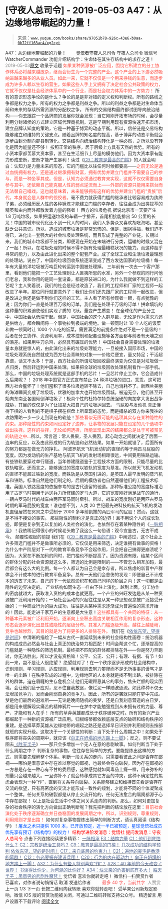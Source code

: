 # [守夜人总司令] - 2019-05-03 A47：从边缘地带崛起的力量！

> 来源：[`www.yuque.com/books/share/97051b78-926c-43e6-b0aa-0b72ff163ac4/xg2cyt`](https://www.yuque.com/books/share/97051b78-926c-43e6-b0aa-0b72ff163ac4/xg2cyt)

<ne-p id="520f42f3293818f927861ebbd5b15da4_p_0" data-lake-id="520f42f3293818f927861ebbd5b15da4_p_0"><ne-text id="ubf382a43" style="color: rgb(51, 51, 51);">A47：从边缘地带崛起的力量！</ne-text></ne-p> <ne-p id="997a1b8f3a88d68d3ee6edcc1f66c144" data-lake-id="997a1b8f3a88d68d3ee6edcc1f66c144"><ne-text id="uf03c3f94" ne-fontsize="12" style="color: rgb(255, 255, 255);">原创</ne-text><ne-text id="uf1a87590" ne-fontsize="14">觉悟者</ne-text><ne-text id="ufd73c5fa" ne-fontsize="14">守夜人总司令</ne-text></ne-p> <ne-p id="0f8b0f8b72b0d23f7120dba1638c6277" data-lake-id="0f8b0f8b72b0d23f7120dba1638c6277"><ne-text id="u9bb7ed5b" ne-fontsize="14" ne-bold="true" style="color: rgb(51, 51, 51);">守夜人总司令</ne-text></ne-p> <ne-p id="400fffbc7edddea380c9ffdf1c12fa39" data-lake-id="400fffbc7edddea380c9ffdf1c12fa39"><ne-text id="u96311bf6" ne-fontsize="14" style="color: rgb(51, 51, 51);">微信号</ne-text><ne-text id="ub9d7382c" ne-fontsize="14" style="color: rgb(51, 51, 51);">WatcherCommander</ne-text></ne-p> <ne-p id="bce43660987661c5aa20cfba1ad10b97" data-lake-id="bce43660987661c5aa20cfba1ad10b97"><ne-text id="ufb45cdcf" ne-fontsize="14" style="color: rgb(51, 51, 51);">功能介绍</ne-text><ne-text id="ue9b7c8c4" ne-fontsize="14" style="color: rgb(51, 51, 51);">结构学：生命体在其生存结构中的求存之道！</ne-text></ne-p> <ne-p id="94ebfdcb5645e44de8389b8bef0e6a33" data-lake-id="94ebfdcb5645e44de8389b8bef0e6a33"><ne-text id="u8f44be18" style="color: rgb(140, 140, 140);">2019-05-03</ne-text>[<ne-text id="ub2bcaeb2" ne-fontsize="14">原文</ne-text>](https://mp.weixin.qq.com/s?__biz=MzAxNDk1NjI2Mw==&mid=2247484476&idx=1&sn=42cd8e7b62b1c430768fe9583a9715b4&chksm=9b8a27b4acfdaea2f7ac778f91e72c9b69a725224a18c6d576f3de7caf0ff91a040bf5622645&scene=27#wechat_redirect&cpage=375)</ne-p> <ne-p id="89cf9caa680ee00ba171499f52d8c1d0" data-lake-id="89cf9caa680ee00ba171499f52d8c1d0"><ne-text id="u4eb10754" style="color: rgb(51, 51, 51);">收录于话题</ne-text></ne-p> <ne-p id="dd422eb1ec46cb1656141fe7b022924d" data-lake-id="dd422eb1ec46cb1656141fe7b022924d" ne-alignment="left"><ne-text id="u9f7409a5" style="color: rgb(255, 76, 65);">如果某种资源被广泛应用，围绕它所建立的分工协作体系必将越来越庞杂，继而会衍生为一个完整的产业。这个产业的上下游必然吸纳进越来越多的从业人员。如此一来，它就不仅仅是一个用来挣钱的生意，而逐步成为许多人赖以生存的营生。如果这些人手上又拥有了决定社会公共政策的权力，它就不仅仅是社会经济体系中的一个行业，而是社会权力体系中的一方势力！</ne-text></ne-p> <ne-p id="ce1beb24bb91e738c82badce63a219f9" data-lake-id="ce1beb24bb91e738c82badce63a219f9" ne-alignment="left"><ne-text id="u2ab15660" style="color: rgb(51, 51, 51);">所有的意识形态争论的是什么？争论的是是非对错的定义权和判断权。所有的路线之争都是权力之争，所有的权力之争都是利益之争。所以的利益之争都是对生命体当前和未来的存续所需资源的分配权之争。</ne-text></ne-p> <ne-p id="a93d9765713491e7d2e72b69202ad4c6" data-lake-id="a93d9765713491e7d2e72b69202ad4c6" ne-alignment="left"><ne-text id="u821a0b2b" style="color: rgb(51, 51, 51);">所有的交易结构最终都试图导向统治结构——你去跟踪一个品牌商的发展你就会发现：当它刚刚开拓市场的时候，会尽量利用分封诸侯的方式建立区域代理商机制。这是早期利用现有资源快速开拓市场，建立品牌认知度的策略，它是一种基于博弈的动态平衡。所以，</ne-text><ne-text id="u1dbbcc6f" ne-bold="true" style="color: rgb(51, 51, 51);">信任链是交易结构能够建立和维持的关键支点。</ne-text><ne-text id="u9b08eaeb" style="color: rgb(51, 51, 51);">随着品牌的知名度的提高，基于博弈的动态平衡就会逐步由封分制向郡县制转化。</ne-text><ne-text id="u00e7d728" ne-bold="true" style="color: rgb(51, 51, 51);">交易结构向统治结构转化是一种必然，之所以没有转化是因为能量还不够！</ne-text></ne-p> <ne-p id="1b1da2fe4e64cdc7b1548386fae991cc" data-lake-id="1b1da2fe4e64cdc7b1548386fae991cc" ne-alignment="left"><ne-text id="u5a9fea07" style="color: rgb(51, 51, 51);">按照正常的秩序，居于层级上方具有天然的优势。所有的小资本家都羡慕大资本家，甚至在生活细节上尽量的模仿他们。因为大资本家有能力形成垄断，垄断才能产生暴利！读过《</ne-text>[<ne-text id="uc5ae7877" ne-underline="true" style="color: rgb(87, 107, 149);">C9：教育是最高的门槛</ne-text>](http://mp.weixin.qq.com/s?__biz=MzAxNDk1NjI2Mw==&mid=2247484066&idx=1&sn=e394d22ec0f989b141fd07650d135f0d&chksm=9b8a212aacfda83c7391343fb6def9c792717291512ef0f31934f472d9ad68416579489f571f&scene=21#wechat_redirect)<ne-text id="uc5831275" style="color: rgb(51, 51, 51);">》的人就会明白：</ne-text><ne-text id="ud831fab8" ne-bold="true" style="color: rgb(51, 51, 51);">认知力是力量未来的形态，它的门槛比以往任何时候都要高——</ne-text><ne-text id="uc9b5dd34" style="color: rgb(255, 76, 65);">之前无论是通过血统拥有权力，还是通过继承拥有财富，拥有优势并建立门槛并不需要自己的参与，而是一种坐享其成。但是，认知力必须通过教育来实现，这就不仅仅需要自身参与其中，还依赖自己能克服人性的弱点逆流而上——外部的资源只能用来搭台而无法替自己唱戏。这也就意味着，未来能够拥有这样的优势并建立门槛的“贵族”后代，本身就会是人群中的佼佼者。</ne-text><ne-text id="uc49bf5a4" ne-bold="true" style="color: rgb(51, 51, 51);">毫不费力就获得门槛的继承者比较容易成为纨绔子弟，必须经历反人性的各种锤炼才能建立门槛的幸存者，往往会成为出类拔萃的精英和由内而外都散发着力量的强者！</ne-text></ne-p> <ne-p id="61be1a701bd568320061199538617c92" data-lake-id="61be1a701bd568320061199538617c92"><ne-text id="u17786b93" ne-bold="true" style="color: rgb(51, 51, 51);">西方的垃圾危机</ne-text></ne-p> <ne-p id="ecbd4da42bc6feb457bad54794798422" data-lake-id="ecbd4da42bc6feb457bad54794798422" ne-alignment="left"><ne-text id="u5d4973b6" style="color: rgb(51, 51, 51);">据说北京市一天要产生 1.8 万吨垃圾，如果把运送垃圾的车辆一字排开，首尾相接能排出 50 公里的长龙！中国的城市现代化还不到一代人的时间，我们人多势众又喜欢胡吃海喝，甚至缺乏公共意识。所以，造成的城市垃圾是非常恐怖的。但是，因祸得福，我们迫不得已，进化出一套强大的社会垃圾处理系统，而且形成了完整的产业链。长期以来，我们的城市垃圾都不分类，即便现在开始在末端进行分类，运输的时候又混在了一起！所以，在垃圾处理的时候不得不拥有处理最糟糕状况的能力。而这种超乎寻常的能力，以及由此进化出来的整个配套产业。成了全球工业和生活垃圾最理想的处理站。说白了，中国的垃圾回收系统逐渐变成了西方发达国家的垃圾桶！每一年有大量的洋垃圾被万吨巨轮转运到中国被处理掉。</ne-text></ne-p> <ne-p id="6f559c068b0a1b399ce7aa526e76fab2" data-lake-id="6f559c068b0a1b399ce7aa526e76fab2"><ne-text id="ufe411dd6" style="color: rgb(51, 51, 51);">三年前有一次去一个客户那里，看到他们能把一个工艺处理到让人匪夷所思的水准，另外一个参观的同行问他们老总，我和你用的是同一套设备，都是原装进口的，为什么我就做不到这样的工艺呢？主人笑着说，我们的社会是经过改造了，我们的工程师和厂家的工程师一起改进了半年。那位同行就更意外了：我们比你们还先跟厂家的工程师一起改进，但是改进之后还是做不到你们这样的工艺。主人看了所有参观者一眼，有点犹豫的说：因为你们一直是处理百万级的订单，我们是在处理千万级的订单！拼命填坑的这种量的积累迫使他们实现了质的飞跃。量变产生质变！</ne-text></ne-p> <ne-p id="d320b72c97e617d6438c69117d7eeba6" data-lake-id="d320b72c97e617d6438c69117d7eeba6"><ne-text id="ub4992eac" style="color: rgb(51, 51, 51);">在全球化的产业分工中，中国社会从低端干起。但是，</ne-text><ne-text id="u3ff2c35d" ne-bold="true" style="color: rgb(51, 51, 51);">中国社会的这个人群基数，无论是作为需求方还是供给方，都会瞬间将一个事物拉到极端的境地。</ne-text><ne-text id="u27710e3d" style="color: rgb(51, 51, 51);">做一顿同时让 10 个人吃的饭菜和做一顿同时让 1000 个人吃的饭菜，需要满足的前提条件绝对不是一个量级的！后者在分工协作、资源利用率，成本控制和配套设施等各方面都与前者有天壤之别的落差。如果用牛刀杀鸡，必然具有碾压的优势！</ne-text></ne-p> <ne-p id="43b91c575154a1e11565cfe6b5f430f1" data-lake-id="43b91c575154a1e11565cfe6b5f430f1"><ne-text id="u8b410a9a" style="color: rgb(51, 51, 51);">中国社会自身需要处理的垃圾量本身就是惊人的，由此演化出来的垃圾处理能力，一旦被接入国际市场，中国的垃圾处理系统自然就成为西方社会青睐的对象——价格烂便宜，量又特足；干活超靠谱，话又不太多！于是，西方社会的所谓垃圾回收最终演变为仅仅是对垃圾做一点归类，然后转运到中国来处理。</ne-text><ne-text id="u2b09965e" ne-bold="true" style="color: rgb(51, 51, 51);">如果把全球的垃圾回收处理机制看作一部手机。那么，中国的垃圾处理系统就是这部手机的芯片！一旦芯片停止工作，它会造成什么后果呢？！</ne-text></ne-p> <ne-p id="5e188bac87f647a903f37dfc747a1c70" data-lake-id="5e188bac87f647a903f37dfc747a1c70"><ne-text id="ucd95a2f8" style="color: rgb(51, 51, 51);">2018 年中国官方正式宣布禁止 24 种洋垃圾的进口。乖乖，这可把西方社会鳖怀了！他们囤积了很多垃圾运转不除去，自己也消耗不了。新西兰美丽的海滩瞬间变成了垃圾场，优雅的加拿大也开始垃圾围城。被迫无奈，他们甚至开始向东南亚各国倾倒洋垃圾了！极具个性的杜特尔特总统强硬的向加拿大发出战争威胁，其目的仅仅是为了让加拿大把自己的垃圾运回去。</ne-text></ne-p> <ne-p id="03c9eea7ae0ead04c21b9bdcce5e856a" data-lake-id="03c9eea7ae0ead04c21b9bdcce5e856a"><ne-text id="u0c8afaac" ne-bold="true" style="color: rgb(51, 51, 51);">马屁股与发动机</ne-text></ne-p> <ne-p id="21d90bf496c57510a61aa565fc1968f9" data-lake-id="21d90bf496c57510a61aa565fc1968f9"><ne-text id="uf78f4c95" ne-bold="true" style="color: rgb(51, 51, 51);">真正懂得下棋的人看到的不是棋子摆在棋盘上所呈现的态势，而是搏杀的双方你来我往的攻防策略一步一步走到现在的轨迹！</ne-text><ne-text id="u412781a3" style="color: rgb(255, 76, 65);">那些看似无限可能的选项其实存在某种隐性的约束。那种隐性的约束如同设定好了边界，让事物的发展只能在设定的几个选项中做出抉择。这样的抉择，无论如何选择，所能呈现出来的结果都总是处于可被预见的轨迹之中…</ne-text><ne-text id="u20c2d9f4" style="color: rgb(51, 51, 51);">所以，常言道：常人畏果，圣人畏因。起心动念之间就决定了后面一连串的反应，以及由此形成的行为轨迹和必然结果。如果一开始就错了，后面所有的努力都是在做无力的挣扎。</ne-text></ne-p> <ne-p id="717c775e8fc58277c2e6e1ff2be00659" data-lake-id="717c775e8fc58277c2e6e1ff2be00659"><ne-text id="u2bb283ca" style="color: rgb(51, 51, 51);">阿波罗航天飞机发动机的直径约等于两匹马屁股的宽度。因为发动机的生产基地与航天飞机的发射场相距很远，中间要用铁路运输。有些铁轨要穿过单行隧道，当年修建隧道鉴于工程技术方面的限制，只能尽量的比铁轨略宽。还而言之，能够通过的宽度以铁轨的宽度为基准。所以航天飞机发动机的直径不能超过铁轨的宽度。而铁轨是从英国引进的，是英国人最早发明的蒸汽机车和铁路。标准自然是他们制定的，后期的模仿者也自然遵循他们的工程技术标准。英国人铁路宽度的依据参考的是古代遗留的驰道。那种标准公路的宽度标准沿用了古罗马时期用于运送兵力所修建的罗马大道，它的宽度刚好满足战车的通行，一辆古罗马时代的战车由两匹军马同时牵引。所以，战车的宽度刚好是两匹古罗马时期的军马屁股的宽度！谁也想不到，人类 20 世纪最先进科技的航天飞机的发动机直径居然在冥冥之中受制于 2000 多年前凯撒的两匹军马的屁股！然而，这就是不得不接受的事实。</ne-text></ne-p> <ne-p id="0a229f7a7340a936da06dbcf2fcd79e0" data-lake-id="0a229f7a7340a936da06dbcf2fcd79e0"><ne-text id="u77bda5c6" ne-bold="true" style="color: rgb(51, 51, 51);">那些隐性的制约才是真正的边界！</ne-text><ne-text id="u58702acc" style="color: rgb(51, 51, 51);">且不用说个人的成长轨迹，即便是复杂到无以复加的人类社会的演化，也依然存在着某种隐性的《</ne-text>[<ne-text id="u18d2e0d8" style="color: rgb(87, 107, 149);">一脉相承</ne-text>](http://mp.weixin.qq.com/s?__biz=MzAxNDk1NjI2Mw==&mid=2247483806&idx=1&sn=bf330eb30a53b4e2f666e84b953a1fa5&chksm=9b8a2216acfdab00985fb0708f3c360bc9793e594b6636734e5f1838462d06b8b1ff494f126f&scene=21#wechat_redirect)<ne-text id="u05c85cfd" style="color: rgb(51, 51, 51);">》！我依稀记得很小的时候老头教了我这么一句俗语：</ne-text><ne-text id="ube68f3f8" ne-bold="true" style="color: rgb(51, 51, 51);">观今宜鉴古，无古不成今</ne-text><ne-text id="u32ad74ba" style="color: rgb(51, 51, 51);">。</ne-text></ne-p> <ne-p id="b9baf66307ef53ffba6c7fe517d5ce64" data-lake-id="b9baf66307ef53ffba6c7fe517d5ce64"><ne-text id="uf2a7c794" ne-bold="true" style="color: rgb(51, 51, 51);">颠覆性崛起的前提</ne-text></ne-p> <ne-p id="eee67818b47b90a986ff90712ac92bb9" data-lake-id="eee67818b47b90a986ff90712ac92bb9"><ne-text id="u84c13443" style="color: rgb(51, 51, 51);">我们在《</ne-text>[<ne-text id="u7e68dcd6" ne-underline="true" style="color: rgb(87, 107, 149);">C9：教育是最高的门槛</ne-text>](http://mp.weixin.qq.com/s?__biz=MzAxNDk1NjI2Mw==&mid=2247484066&idx=1&sn=e394d22ec0f989b141fd07650d135f0d&chksm=9b8a212aacfda83c7391343fb6def9c792717291512ef0f31934f472d9ad68416579489f571f&scene=21#wechat_redirect)<ne-text id="u6ef1c4eb" style="color: rgb(51, 51, 51);">》中阐述过，这个社会上许多筛选门槛并不是做事所必须的，它仅仅是用来筛选，决定谁拥有做事的资格！为什么中产阶层对下一代的教育军备竞争不会起作用，只会把自己搞得更崩溃呢？因为，大家在不断加码的同时，把门槛也不断提高了。因为资源有限，给某个区间的群体分配的社会资源就这么多，筛选的比例是限制的——不管怎么相互加码，最后都会有这么大的比例。每一个人都认为自己会是幸存者，所以焦虑的新晋中产群体会不计成本的进行教育军备竞争。总有一天他们会悲伤的发现：即便自己不计成本的透支了未来，自己的下一代依然淤积在和自己同样的阶层之内！这一切都是由隐性的边界决定的。</ne-text></ne-p> <ne-p id="07ee98e114b8d944aef0347f5f2a449f" data-lake-id="07ee98e114b8d944aef0347f5f2a449f"><ne-text id="u94ec11fb" style="color: rgb(51, 51, 51);">产业结构如同生态一样由下往上演化。越到上面，分工协作的密度就越大，获取准入资格的成本也就更高。</ne-text><ne-text id="ue1a5d04c" ne-bold="true" style="color: rgb(51, 51, 51);">一个产业的兴旺发达是从某一种资源被广泛利用开始的；一场社会运动的兴起往往是从某一种思想观念被广泛接受开始的；一种商业行为的巨大成功，往往是从某种需求逐渐成为普遍性的需求开始的！</ne-text><ne-text id="u3deecc43" style="color: rgb(51, 51, 51);">因此，能走进千家万户的生意都是大生意！</ne-text><ne-text id="u547f66ff" style="color: rgb(255, 76, 65);">这些都具有一个共同的特征：从一种基本元素被广泛利用开始，逐渐向上垒积出高度关联相互作用的复杂形态。这种形态会逐步演化出显性或隐性的层级分布。其准入门槛逐级升高，越往上越陡峭，竞争也越惨烈，其目的就是为了将更多的人排除在外。</ne-text></ne-p> <ne-p id="58776916d55e5117eb27d727e1965cc0" data-lake-id="58776916d55e5117eb27d727e1965cc0"><ne-text id="u4feb1ff8" style="color: rgb(51, 51, 51);">我们在《</ne-text>[<ne-text id="u82b0ab34" style="color: rgb(87, 107, 149);">依依东望，望得是时间</ne-text>](http://mp.weixin.qq.com/s?__biz=MzAxNDk1NjI2Mw==&mid=2247483947&idx=1&sn=1dcdd529b9dad09a00b6e3e2b14c8245&chksm=9b8a21a3acfda8b5fe1dae1c8979dec0be990a569bc03372af815b4e0f08913e938d57aa6b25&scene=21#wechat_redirect)<ne-text id="u75db1c6b" style="color: rgb(51, 51, 51);">》中清晰的描绘了一幅从古代一直延续到未来的社会结构性画卷：</ne-text><ne-text id="ub4649bea" ne-bold="true" style="color: rgb(51, 51, 51);">统治机器的构成成员必然会与社会上真正的统治势力相匹配！时间会帮这个忙，逐渐提高的门槛就是一种隐性的筛选机制。最终把不匹配的群体都排除在外——</ne-text><ne-text id="u5b196408" style="color: rgb(51, 51, 51);">你是努力奔跑过，你无法胜出，所以才没有资格嘛！公平、公正、公开；有理、有据、有节！如此一来，岂不是让人很绝望？</ne-text></ne-p> <ne-p id="189f7a778c4ff6b3b0700b4ab5947a01" data-lake-id="189f7a778c4ff6b3b0700b4ab5947a01"><ne-text id="u725d8845" style="color: rgb(51, 51, 51);">绝望就对了！</ne-text><ne-text id="u78d61768" ne-bold="true" style="color: rgb(51, 51, 51);">在一个秩序逐步形成的社会结构中，识别规则、学习规则、适应规则、利用规则去努力攀爬而不是无所事事的谩骂才是唯一的出路！</ne-text><ne-text id="u4101033f" style="color: rgb(51, 51, 51);">在秩序形成的过程中，边缘地区的人本身就是找不到出路，被排除在外的群体。迫在眉睫的生存危机会让他们无暇顾忌其它的事务，焦头烂额的现实困境，会让他们疲于应对，忍不住自我放逐，像烂泥一样随波逐流。如此种种不仅无法增加竞争力，发而会削弱自身的竞争力。因此，所有的逆袭就只能在梦中完成。梦是他们最后的避难所——无论是晚间随机的美梦，还是自我刻意营造的白日梦，都是用来缓解现实痛苦的精神鸦片——在梦中才能勉强找到从未拥有过的力量、尊严、才能和有人在乎！</ne-text></ne-p> <ne-p id="b68c2e42278725d5b8efa4a10b6ccd7f" data-lake-id="b68c2e42278725d5b8efa4a10b6ccd7f"><ne-text id="ua5c47daa" ne-bold="true" style="color: rgb(51, 51, 51);">所有的草莽英雄都成长于秩序破碎之时。所有的新兴产业都崛起于一种新的资源被广泛应用。归根结蒂都依赖底层支点的破碎和结构秩序的重建。是选择草莽英雄从边缘地带的崛起之路还是选择早日识别并利用规则去按部就班的实现升级。这取决于一个关键性的判断：当下处于什么周期之中！</ne-text><ne-text id="u4c56ff45" style="color: rgb(51, 51, 51);">如果处于秩序即将丧失的周期中，就应该《</ne-text>[<ne-text id="ub802ded9" style="color: rgb(87, 107, 149);">向正在坍塌的地方踹上一脚</ne-text>](http://mp.weixin.qq.com/s?__biz=MzAxNDk1NjI2Mw==&mid=2247483789&idx=1&sn=5e44b7b524c3dc4bb7705f49ed0a44a3&chksm=9b8a2205acfdab139e4b1d44ef6702b09c9fbf79505340205d13fbdaa33207a997f54bee0e97&scene=21#wechat_redirect)<ne-text id="ubfab8ddc" style="color: rgb(51, 51, 51);">》；反之，则不要试图去</ne-text>[<ne-text id="u882ebe23" style="color: rgb(87, 107, 149);">《胜天半子</ne-text>](http://mp.weixin.qq.com/s?__biz=MzAxNDk1NjI2Mw==&mid=2247484459&idx=1&sn=3af333a7d8f81253f730e57ba86f6f11&chksm=9b8a27a3acfdaeb524c155bcc629f472e273558add2d9c91ca3295d08144bd6d7d26ed757e6c&scene=21#wechat_redirect)<ne-text id="u6afd6256" style="color: rgb(51, 51, 51);">》——那只会多增加一个无人在意的悲剧故事。如何判断当下处于什么周期之中？</ne-text></ne-p> <ne-p id="86f3c3660d99b8b16f6c384e982eab2a" data-lake-id="86f3c3660d99b8b16f6c384e982eab2a"><ne-text id="u02ad3ab5" style="color: rgb(51, 51, 51);">判断复杂的事物，往往存在简单的方式。要能提炼出这样的方式，则需要先理解整个体系。</ne-text><ne-text id="u3f58a9ff" ne-bold="true" style="color: rgb(51, 51, 51);">判断一段关系的走向，只需要看彼此之间是否存在鄙视——哪怕是潜意识中存在难以察觉的鄙视，也最终会导向破裂。</ne-text><ne-text id="u43d4d05d" style="color: rgb(51, 51, 51);">因为存在鄙视的一方总是存在一种心有不甘的委屈感，这种感觉就如同毒品上瘾一样，用来弥补的剂量只会越来越大。一旦弥补不了就会转移成其它方面的冲突，这种不确定性的焦虑会表现为一种“作”，直到将关系导向破裂。</ne-text><ne-text id="u0de24c2e" ne-bold="true" style="color: rgb(51, 51, 51);">关系能够建立和维持首先看是否存在交流的欲望，只有高密度的交流才能形成一致性的规划，才能将不同的个体凝聚成一个整体。任何关系的破裂都是从停止交流开始的，任何无法愈合的隔阂都源于心中存在鄙视！</ne-text></ne-p> <ne-p id="29c2c32e6f715242e0bf9e5253e78fc7" data-lake-id="29c2c32e6f715242e0bf9e5253e78fc7"><ne-text id="u3b0136de" style="color: rgb(51, 51, 51);">以上是社会生活中个体之间关系走向的判断。那么，如何对更加复杂的社会秩序的演化方向做出正确判断呢？我先把判断的结论放在这里：</ne-text><ne-text id="u9f07ffca" style="color: rgb(255, 76, 65);">目前社会演化处于秩序逐渐确立并日益稳固的发展周期之中，所以，识别规则，尊重规则，利用规则才是出路！</ne-text></ne-p> <ne-p id="afb5e989501bef990fb371f38073fa4d" data-lake-id="afb5e989501bef990fb371f38073fa4d"><ne-text id="u91073a53" ne-bold="true" style="color: rgb(51, 51, 51);">如何对复杂事物提炼出简单的判断方式，请认真阅读《结构学》！</ne-text><ne-text id="udfd2e7f0" style="color: rgb(0, 82, 255);">屠龙之术只提供 1000 本，已开放预定，近一半已被预定，星球觉悟社成员优先享有预订《结构学》的权力！</ne-text></ne-p> <ne-p id="743b3092b0ce574208c1f19c5747f451" data-lake-id="743b3092b0ce574208c1f19c5747f451" ne-alignment="center"><ne-text id="uda791fad" style="color: rgb(255, 0, 0);">结构学进阶发消息</ne-text><ne-text id="ue2417ced" ne-bold="true" style="color: rgb(255, 0, 0);">：觉悟社</ne-text></ne-p> <ne-p id="90c8b2cb12f471dce380252955cf507b" data-lake-id="90c8b2cb12f471dce380252955cf507b" ne-alignment="center"><ne-text id="uf6cc5b66" style="color: rgb(255, 0, 0);">提问发消息</ne-text><ne-text id="u718bca98" ne-bold="true" style="color: rgb(255, 0, 0);">：守夜人总司令</ne-text></ne-p>  <ne-p id="23c50f77ab3c88eff9bfdc10a80f5323" data-lake-id="23c50f77ab3c88eff9bfdc10a80f5323" ne-alignment="center"><ne-card data-card-name="image" data-card-type="inline" id="RS0Hs" data-event-boundary="card" style="color: rgb(51, 51, 51);"><ne-p id="3d07de9781ffb5f6c3ed6d1db1f21c96" data-lake-id="3d07de9781ffb5f6c3ed6d1db1f21c96"><ne-text id="u00b8bf57" ne-fontsize="13" ne-bold="true" style="color: rgb(51, 51, 51);">点击下列连接阅读更多精彩：</ne-text></ne-p> <ne-p id="e3307f384d93998353958a1c99e5adfb" data-lake-id="e3307f384d93998353958a1c99e5adfb">[<ne-text id="u422466db" ne-fontsize="13" ne-bold="true" style="color: rgb(87, 107, 149);">一脉相承</ne-text>](http://mp.weixin.qq.com/s?__biz=MzAxNDk1NjI2Mw==&mid=2247483806&idx=1&sn=bf330eb30a53b4e2f666e84b953a1fa5&chksm=9b8a2216acfdab00985fb0708f3c360bc9793e594b6636734e5f1838462d06b8b1ff494f126f&scene=21#wechat_redirect)</ne-p> <ne-p id="1395873f4db125bf66be716411736bf8" data-lake-id="1395873f4db125bf66be716411736bf8">[<ne-text id="u6aa8baf9" ne-fontsize="13" ne-bold="true" style="color: rgb(87, 107, 149);">F3：结构力量</ne-text>](http://mp.weixin.qq.com/s?__biz=MzAxNDk1NjI2Mw==&mid=2247484256&idx=1&sn=f10d9c530bfd6ea08b25d4bec657c13a&chksm=9b8a20e8acfda9fee057f2df26790f905c898132cac91d833d14e636edb00c20514d63189a88&scene=21#wechat_redirect)</ne-p> <ne-p id="8c39b45b6af4c9d919ed0b9d38b14a01" data-lake-id="8c39b45b6af4c9d919ed0b9d38b14a01">[<ne-text id="u4099f44f" ne-fontsize="13" ne-bold="true" style="color: rgb(87, 107, 149);">C1：他们到底怕什么？</ne-text>](http://mp.weixin.qq.com/s?__biz=MzAxNDk1NjI2Mw==&mid=2247483898&idx=1&sn=1b0a50386e9e89d2750dec717236f0aa&chksm=9b8a2272acfdab64235b35ee5e91b8cac6172144207251636e1345fc570aa1601f59eff7f442&scene=21#wechat_redirect)</ne-p> <ne-p id="e2dc11bbb0a2688ab100db2c491ad342" data-lake-id="e2dc11bbb0a2688ab100db2c491ad342">[<ne-text id="udd7b7a1c" ne-fontsize="13" ne-bold="true" style="color: rgb(87, 107, 149);">C2：宗教是统治工具吗？</ne-text>](http://mp.weixin.qq.com/s?__biz=MzAxNDk1NjI2Mw==&mid=2247483901&idx=1&sn=f5d9f8c7bd84370c79adae921351e813&chksm=9b8a2275acfdab63fde093d76ff82e01d0e2fd43ea675f77fd17fd51a15873d4d10499f5338d&scene=21#wechat_redirect)</ne-p> <ne-p id="a4740d4b605c61a5f9d9375d544e113a" data-lake-id="a4740d4b605c61a5f9d9375d544e113a">[<ne-text id="u7d97fc3d" ne-fontsize="13" ne-bold="true" style="color: rgb(87, 107, 149);">C9：教育是最高的门槛！</ne-text>](http://mp.weixin.qq.com/s?__biz=MzAxNDk1NjI2Mw==&mid=2247484066&idx=1&sn=e394d22ec0f989b141fd07650d135f0d&chksm=9b8a212aacfda83c7391343fb6def9c792717291512ef0f31934f472d9ad68416579489f571f&scene=21#wechat_redirect)</ne-p> <ne-p id="22fd457453bc4ec145d7c2caa129a449" data-lake-id="22fd457453bc4ec145d7c2caa129a449">[<ne-text id="uae6717dd" ne-fontsize="13" ne-bold="true" style="color: rgb(87, 107, 149);">几次成功的结构学预判</ne-text>](http://mp.weixin.qq.com/s?__biz=MzAxNDk1NjI2Mw==&mid=2247484266&idx=1&sn=02ab915e029cbe24d91712f741b3f37c&chksm=9b8a20e2acfda9f4498a5c76204c101ab26e7311f2fb7d3043de108d4ff6e18d72a1c889a569&scene=21#wechat_redirect)</ne-p> <ne-p id="b2b9993ad4e1ef40f0fe83020c74d7b4" data-lake-id="b2b9993ad4e1ef40f0fe83020c74d7b4">[<ne-text id="u6aba73ea" ne-fontsize="13" ne-bold="true" style="color: rgb(87, 107, 149);">依依东望，望的是时间！</ne-text>](http://mp.weixin.qq.com/s?__biz=MzAxNDk1NjI2Mw==&mid=2247483947&idx=1&sn=1dcdd529b9dad09a00b6e3e2b14c8245&chksm=9b8a21a3acfda8b5fe1dae1c8979dec0be990a569bc03372af815b4e0f08913e938d57aa6b25&scene=21#wechat_redirect)</ne-p> <ne-p id="f960733dcae525f3c5b764bd08df1f28" data-lake-id="f960733dcae525f3c5b764bd08df1f28">[<ne-text id="u540c2e57" ne-fontsize="13" ne-bold="true" style="color: rgb(87, 107, 149);">C17：来自底层的约束力！</ne-text>](http://mp.weixin.qq.com/s?__biz=MzAxNDk1NjI2Mw==&mid=2247484360&idx=1&sn=a833473eb3a45e0c0aecf4acfcfd87f3&chksm=9b8a2040acfda9566605a3e4ec4640b1fc591a3b848f869a7ce6ebaf7cd06bc75cd184004041&scene=21#wechat_redirect)</ne-p> <ne-p id="b0d35f640a60f2195c5578e3230bf8b3" data-lake-id="b0d35f640a60f2195c5578e3230bf8b3">[<ne-text id="u5384e9bd" ne-fontsize="13" ne-bold="true" style="color: rgb(87, 107, 149);">C21：遍地的豪宅是香港的墓群！</ne-text>](https://mp.weixin.qq.com/s?__biz=MzIzMDYwOTM0Mg==&mid=2247484008&idx=1&sn=1b48a801dbd0a0a6a6b41117d5cf6579&token=1343943146&lang=zh_CN&scene=21#wechat_redirect)</ne-p> <ne-p id="5d37e7948cd4fea09e389eb4b3c25bd3" data-lake-id="5d37e7948cd4fea09e389eb4b3c25bd3">[<ne-text id="u08fea2f5" ne-fontsize="13" ne-bold="true" style="color: rgb(87, 107, 149);">C12：务必要振兴建设兵团！</ne-text>](http://mp.weixin.qq.com/s?__biz=MzAxNDk1NjI2Mw==&mid=2247484193&idx=1&sn=88c86597191d0c97a411f9ea6f7b7c5d&chksm=9b8a20a9acfda9bfae819e8e42531fe6d523dd244ef0fc0c0787ab812540108c181f7ec2ffa9&scene=21#wechat_redirect)</ne-p> <ne-p id="330c0ecf9781826afc8e8ed483a2ea9a" data-lake-id="330c0ecf9781826afc8e8ed483a2ea9a">[<ne-text id="u9e633092" ne-fontsize="13" ne-bold="true" style="color: rgb(87, 107, 149);">C20：行为的内在驱动力！</ne-text>](https://mp.weixin.qq.com/s?__biz=MzIzMDYwOTM0Mg==&mid=2247484003&idx=1&sn=a62ddbccc64f9f19890c0dff9605b6f7&scene=21#wechat_redirect)</ne-p> <ne-p id="05e917ab8ae73533fc9b229ab1d3404f" data-lake-id="05e917ab8ae73533fc9b229ab1d3404f">[<ne-text id="u5f9cd740" ne-fontsize="13" ne-bold="true" style="color: rgb(87, 107, 149);">向正在坍塌的地方踹上一脚！</ne-text>](http://mp.weixin.qq.com/s?__biz=MzAxNDk1NjI2Mw==&mid=2247483789&idx=1&sn=5e44b7b524c3dc4bb7705f49ed0a44a3&chksm=9b8a2205acfdab139e4b1d44ef6702b09c9fbf79505340205d13fbdaa33207a997f54bee0e97&scene=21#wechat_redirect)</ne-p> <ne-p id="3f118af00eedc073b6a969bea2fa2a1e" data-lake-id="3f118af00eedc073b6a969bea2fa2a1e">[<ne-text id="u7039bd85" ne-fontsize="13" ne-bold="true" style="color: rgb(87, 107, 149);">A32：为什么有些人特别喜欢“作”？</ne-text>](http://mp.weixin.qq.com/s?__biz=MzAxNDk1NjI2Mw==&mid=2247484403&idx=1&sn=a291e8322913517a91725b82912a804f&chksm=9b8a207bacfda96d339c5a416fe350e324cfb86c0f0d90c25418967230097892bb8be32eb5ff&scene=21#wechat_redirect)</ne-p> <ne-p id="d03341f98f96821fe8fbf08f01ba5050" data-lake-id="d03341f98f96821fe8fbf08f01ba5050">[<ne-text id="u274ce63a" ne-fontsize="13" ne-bold="true" style="color: rgb(87, 107, 149);">A28：40 年前的今天改变了世界！</ne-text>](http://mp.weixin.qq.com/s?__biz=MzAxNDk1NjI2Mw==&mid=2247484305&idx=1&sn=34b19d12210bf9f765c6eb615b787ac6&chksm=9b8a2019acfda90fff45ea8c17ccb37c75e04c7420ad9b303a0fb0069110cee644e6f592d95f&scene=21#wechat_redirect)</ne-p> <ne-p id="fae30edb7860f592a40a81613991ed0d" data-lake-id="fae30edb7860f592a40a81613991ed0d">[<ne-text id="u99603537" ne-fontsize="13" ne-bold="true" style="color: rgb(87, 107, 149);">书读得比你少，为何混的比你好？</ne-text>](http://mp.weixin.qq.com/s?__biz=MzAxNDk1NjI2Mw==&mid=2247484296&idx=1&sn=b0e0f11f50023aa8a20e8eeb51d39e10&chksm=9b8a2000acfda916885455b30687e2f18099abba31c78b2fabb95ca1b89ddc40f2415317d368&scene=21#wechat_redirect)</ne-p> <ne-p id="2412b4b3214da8c9dc9109dbe75ededc" data-lake-id="2412b4b3214da8c9dc9109dbe75ededc">[<ne-text id="uf01e8d72" ne-fontsize="13" ne-bold="true" style="color: rgb(87, 107, 149);">A34：烂父亲的危害到底有多大！</ne-text>](http://mp.weixin.qq.com/s?__biz=MzAxNDk1NjI2Mw==&mid=2247484348&idx=1&sn=944a6aac1e8035011b56508ea74fb48e&chksm=9b8a2034acfda922b803681a568bf7b75ce8342cf507080d2e636098b7ee9dfc1391836f7341&scene=21#wechat_redirect)</ne-p> <ne-p id="9af2a2180b366b5f45d8459ef487c446" data-lake-id="9af2a2180b366b5f45d8459ef487c446">[<ne-text id="u10f80e7f" ne-fontsize="13" ne-bold="true" style="color: rgb(87, 107, 149);">胜天半子：凤凰男的悲剧性魔咒！</ne-text>](http://mp.weixin.qq.com/s?__biz=MzAxNDk1NjI2Mw==&mid=2247484459&idx=1&sn=3af333a7d8f81253f730e57ba86f6f11&chksm=9b8a27a3acfdaeb524c155bcc629f472e273558add2d9c91ca3295d08144bd6d7d26ed757e6c&scene=21#wechat_redirect)</ne-p> <ne-p id="4de278bc25407c3bcc74f2595ec9b534" data-lake-id="4de278bc25407c3bcc74f2595ec9b534"><ne-text id="u09c2fc86" style="color: rgb(51, 51, 51);">觉悟者</ne-text></ne-p> <ne-p id="29d2e427a6ec5dff3b90329729c54fba" data-lake-id="29d2e427a6ec5dff3b90329729c54fba"><ne-text id="u941de252" style="color: rgb(51, 51, 51);">喜欢你就转走吧！</ne-text></ne-p> <ne-p id="f6ab6829943e2c1be86dee19d165797c" data-lake-id="f6ab6829943e2c1be86dee19d165797c"><ne-text id="ube84aa53" ne-bold="true" style="color: rgb(51, 51, 51);">微信扫一扫赞赏作者</ne-text><ne-text id="u68fc253c" ne-bold="true" style="color: rgb(255, 255, 255);">赞赏</ne-text></ne-p> <ne-p id="8f2a76e6de8c84d93726868a82540405" data-lake-id="8f2a76e6de8c84d93726868a82540405"><ne-text id="u3a207dd0" style="color: rgb(51, 51, 51);">已喜欢，</ne-text><ne-text id="u15715921">对作者说句悄悄话</ne-text></ne-p> <ne-p id="b3e9e64f910ed2e7e58640ee137482d3" data-lake-id="b3e9e64f910ed2e7e58640ee137482d3"><ne-text id="u3e3aee39" style="color: rgb(51, 51, 51);">取消</ne-text></ne-p> <ne-p id="cabf86a00cb483bb031bb166e79fc588" data-lake-id="cabf86a00cb483bb031bb166e79fc588"><ne-text id="u5ae5ff48" ne-fontsize="14" ne-bold="true" style="color: rgb(51, 51, 51);">发送给作者</ne-text></ne-p> <ne-p id="c3c5a53eb64b78afd460f53a729de6d8" data-lake-id="c3c5a53eb64b78afd460f53a729de6d8"><ne-text id="u983f6807" ne-bold="true" style="color: rgb(255, 255, 255);">发送</ne-text></ne-p> <ne-p id="8f2c2b6e5304a0cc3139b14058b0beda" data-lake-id="8f2c2b6e5304a0cc3139b14058b0beda"><ne-text id="u5a403dda" ne-fontsize="13" style="color: rgb(250, 81, 81);">最多 40 字，当前共字</ne-text></ne-p> <ne-p id="74ead85d4c49fc33afe93c71359a3708" data-lake-id="74ead85d4c49fc33afe93c71359a3708"><ne-text id="u3d8daefc" style="color: rgb(136, 136, 136);"> 人赞赏</ne-text></ne-p> <ne-p id="ec88681524c57a403ef2d88aff81aeb1" data-lake-id="ec88681524c57a403ef2d88aff81aeb1"><ne-text id="u59f58ab8" style="color: rgb(51, 51, 51);">上一页</ne-text> <ne-text id="u8e3964ba">1</ne-text><ne-text id="u37d21f2b" style="color: rgb(51, 51, 51);">/3 下一页</ne-text></ne-p> <ne-p id="6928620c8cc668be95ff54e73419db2d" data-lake-id="6928620c8cc668be95ff54e73419db2d"><ne-text id="u02702a7f" style="color: rgb(51, 51, 51);">长按二维码向我转账</ne-text></ne-p> <ne-p id="bf30aa39bd6a9d2b8f4f0e4d363d4a9b" data-lake-id="bf30aa39bd6a9d2b8f4f0e4d363d4a9b"><ne-text id="u3f43f3f3" style="color: rgb(51, 51, 51);">喜欢你就转走吧！</ne-text></ne-p> <ne-p id="6b1825edd7cf9d91971d114eac1cbb37" data-lake-id="6b1825edd7cf9d91971d114eac1cbb37"><ne-text id="u16767fb9" style="color: rgb(51, 51, 51);">受苹果公司新规定影响，微信 iOS 版的赞赏功能被关闭，可通过二维码转账支持公众号。</ne-text></ne-p> <ne-h3 id="VSi0x" data-lake-id="VSi0x"><ne-heading-ext><ne-heading-anchor></ne-heading-anchor><ne-heading-fold></ne-heading-fold></ne-heading-ext><ne-heading-content><ne-text id="ue65eaad3" ne-fontsize="16" style="color: rgb(51, 51, 51);">精选留言</ne-text></ne-heading-content></ne-h3> <ne-p id="59a7ff1df83686be81690e089198c5c4" data-lake-id="59a7ff1df83686be81690e089198c5c4"><ne-text id="u84f330ec" style="color: rgb(51, 51, 51);">用户设置不下载评论</ne-text></ne-p> <ne-p id="0d50cc41c2d555e9c096eea58c778a43" data-lake-id="0d50cc41c2d555e9c096eea58c778a43">[<ne-text id="u7a011925">阅读全文</ne-text>](https://t.zsxq.com/27IEmYV)</ne-p></ne-card></ne-p>